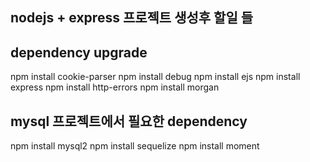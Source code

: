 ## nodejs + express 프로젝트 생성후 할일 들  

## dependency upgrade

npm install cookie-parser
npm install debug
npm install ejs
npm install express
npm install http-errors
npm install morgan

## mysql 프로젝트에서 필요한 dependency

npm install mysql2
npm install sequelize
npm install moment
